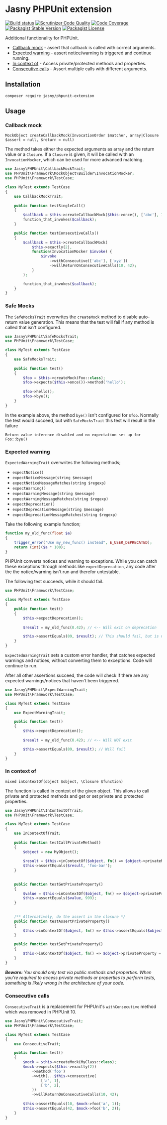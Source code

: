 Jasny PHPUnit extension
===

[![Build status](https://github.com/jasny/phpunit-extension/actions/workflows/php.yml/badge.svg)](https://github.com/jasny/phpunit-extension/actions/workflows/php.yml)
[![Scrutinizer Code Quality](https://scrutinizer-ci.com/g/jasny/phpunit-extension/badges/quality-score.png?b=master)](https://scrutinizer-ci.com/g/jasny/phpunit-extension/?branch=master)
[![Code Coverage](https://scrutinizer-ci.com/g/jasny/phpunit-extension/badges/coverage.png?b=master)](https://scrutinizer-ci.com/g/jasny/phpunit-extension/?branch=master)
[![Packagist Stable Version](https://img.shields.io/packagist/v/jasny/phpunit-extension.svg)](https://packagist.org/packages/jasny/phpunit-extension)
[![Packagist License](https://img.shields.io/packagist/l/jasny/phpunit-extension.svg)](https://packagist.org/packages/jasny/phpunit-extension)

Additional functionality for PHPUnit.

* [Callback mock](#callback-mock) - assert that callback is called with correct arguments.
* [Expected warning](#expected-warning) - assert notice/warning is triggered and continue running.
* [In context of](#in-context-of) - Access private/protected methods and properties.
* [Consecutive calls](#consecutive-calls) - Assert multiple calls with different arguments.

Installation
---

    composer require jasny/phpunit-extension

Usage
---

### Callback mock

    MockObject createCallbackMock(InvocationOrder $matcher, array|Closure $assert = null, $return = null)

The method takes either the expected arguments as array and the return value or a `Closure`. If a `Closure` is given,
it will be called with an `InvocationMocker`, which can be used for more advanced matching.

```php
use Jasny\PHPUnit\CallbackMockTrait;
use PHPUnit\Framework\MockObject\Builder\InvocationMocker;
use PHPUnit\Framework\TestCase;

class MyTest extends TestCase
{
    use CallbackMockTrait;
    
    public function testSingleCall()
    {
        $callback = $this->createCallbackMock($this->once(), ['abc'], 10);
        function_that_invokes($callback);
    }

    public function testConsecutiveCalls()
    {
        $callback = $this->createCallbackMock(
            $this->exactly(2),
            function(InvocationMocker $invoke) {
                $invoke
                    ->withConsecutive(['abc'], ['xyz'])
                    ->willReturnOnConsecutiveCalls(10, 42);
            }
        );

        function_that_invokes($callback);
    }
}
```

### Safe Mocks

The `SafeMocksTrait` overwrites the `createMock` method to disable auto-return value generation. This means that the
test will fail if any method is called that isn't configured. 

```php
use Jasny\PHPUnit\SafeMocksTrait;
use PHPUnit\Framework\TestCase;

class MyTest extends TestCase
{
    use SafeMocksTrait;
    
    public function test()
    {
        $foo = $this->createMock(Foo::class);
        $foo->expects($this->once())->method('hello');
    
        $foo->hello();
        $foo->bye();
    }
}
```

In the example above, the method `bye()` isn't configured for `$foo`. Normally the test would succeed, but with
`SafeMocksTrait` this test will result in the failure

    Return value inference disabled and no expectation set up for Foo::bye()

### Expected warning

`ExpectedWarningTrait` overwrites the following methods;

* `expectNotice()`
* `expectNoticeMessage(string $message)`
* `expectNoticeMessageMatches(string $regexp)` 
* `expectWarning()`
* `expectWarningMessage(string $message)`
* `expectWarningMessageMatches(string $regexp)` 
* `expectDeprecation()`
* `expectDeprecationMessage(string $message)`
* `expectDeprecationMessageMatches(string $regexp)`

Take the following example function;

```php
function my_old_func(float $a)
{
    trigger_error("Use my_new_func() instead", E_USER_DEPRECATED);
    return (int)($a * 100);
}
```

PHPUnit converts notices and warning to exceptions. While you can catch these exceptions through methods like
`expectDeprecation`, any code after the the notice/warning isn't run and therefor untestable.

The following test succeeds, while it should fail.

```php
use PHPUnit\Framework\TestCase;

class MyTest extends TestCase
{
    public function test()
    {
        $this->expectDeprecation();
    
        $result = my_old_func(0.42); // <-- Will exit on deprecation

        $this->assertEquals(89, $result); // This should fail, but is never executed
    }
}
```

`ExpectedWarningTrait` sets a custom error handler, that catches expected warnings and notices, without converting them
to exceptions. Code will continue to run.

After all other assertions succeed, the code will check if there are any expected warnings/notices that haven't been
triggered. 

```php
use Jasny\PHPUnit\ExpectWarningTrait;
use PHPUnit\Framework\TestCase;

class MyTest extends TestCase
{
    use ExpectWarningTrait;

    public function test()
    {
        $this->expectDeprecation();
    
        $result = my_old_func(0.42); // <-- Will NOT exit

        $this->assertEquals(89, $result); // Will fail
    }
}
```

### In context of

    mixed inContextOf(object $object, \Closure $function)

The function is called in context of the given object. This allows to call private and protected methods and get or set
private and protected properties.

```php
use Jasny\PHPUnit\InContextOfTrait;
use PHPUnit\Framework\TestCase;

class MyTest extends TestCase
{
    use InContextOfTrait;
    
    public function testCallPrivateMethod()
    {
        $object = new MyObject();
    
        $result = $this->inContextOf($object, fn() => $object->privateMethod('foo', 'bar'));
        $this->assertEquals($result, 'foo-bar');
    }
    
    
    public function testGetPrivateProperty()
    {
        $value = $this->inContextOf($object, fn() => $object->privateProperty);
        $this->assertEquals($value, 999);
    }
    
    
    /** Alternatively, do the assert in the closure */
    public function testAssertPrivateProperty()
    {
        $this->inContextOf($object, fn() => $this->assertEquals($object->privateProperty, 999));
    }

    public function testSetPrivateProperty()
    {
        $this->inContextOf($object, fn() => $object->privateProperty = 42);
    }
}
```

_**Beware:** You should only test via public methods and properties. When you're required to access private methods or
properties to perform tests, something is likely wrong in the architecture of your code._

### Consecutive calls

`ConsecutiveTrait` is a replacement for PHPUnit's `withConsecutive` method which was removed in PHPUnit 10.

```php
use Jasny\PHPUnit\ConsecutiveTrait;
use PHPUnit\Framework\TestCase;

class MyTest extends TestCase
{
    use ConsecutiveTrait;

    public function test()
    {
        $mock = $this->createMock(MyClass::class);
        $mock->expects($this->exactly(2))
            ->method('foo')
            ->with(...$this->consecutive(
                ['a', 1],
                ['b', 2],
            ))
            ->willReturnOnConsecutiveCalls(10, 42);
        
        $this->assertEquals(10, $mock->foo('a', 1));
        $this->assertEquals(42, $mock->foo('b', 2));
    }
}
```
